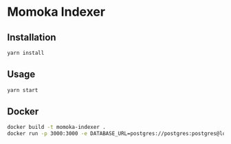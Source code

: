 # Momoka Indexer

## Installation

```bash
yarn install
```

## Usage

```bash
yarn start
```

## Docker

```bash
docker build -t momoka-indexer .
docker run -p 3000:3000 -e DATABASE_URL=postgres://postgres:postgres@localhost:5432/lenscan momoka-indexer
```
